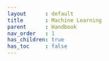 ```yaml
---
layout      : default
title       : Machine Learning
parent		: Handbook
nav_order   : 1
has_children: true
has_toc     : false
---
```


